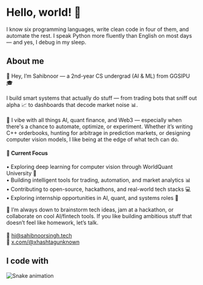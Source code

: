 <h1 align="left">Hello, world! 🌌</h1>

<p align="left">
  I know six programming languages, write clean code in four of them, and automate the rest. 
  I speak Python more fluently than English on most days — and yes, I debug in my sleep.
</p>

<h2 align="left">About me</h2>

<p align="left">
  👋 Hey, I’m Sahibnoor — a 2nd-year CS undergrad (AI & ML) from GGSIPU 🎓<br><br>
  I build smart systems that actually do stuff — from trading bots that sniff out alpha 📈 to dashboards that decode market noise 📊.<br><br>
  🧠 I vibe with all things AI, quant finance, and Web3 — especially when there's a chance to automate, optimize, or experiment. 
  Whether it’s writing C++ orderbooks, hunting for arbitrage in prediction markets, or designing computer vision models, 
  I like being at the edge of what tech can do.
</p>

<h4 align="left">🔧 Current Focus</h4>

<p align="left">
  • Exploring deep learning for computer vision through WorldQuant University 🧪<br>
  • Building intelligent tools for trading, automation, and market analytics 📊<br>
  • Contributing to open-source, hackathons, and real-world tech stacks 💻<br>
  • Exploring internship opportunities in AI, quant, and systems roles 🚀
</p>

<p align="left">
  💬 I’m always down to brainstorm tech ideas, jam at a hackathon, or collaborate on cool AI/fintech tools. 
  If you like building ambitious stuff that doesn’t feel like homework, let’s talk.<br><br>
  📩 <a href="mailto:hi@sahibnoorsingh.tech">hi@sahibnoorsingh.tech</a><br>
  🔗 <a href="https://x.com/xhashtagunknown" target="_blank">x.com/@xhashtagunknown</a>
</p>

<h2 align="left">I code with</h2>

<div align="left">
  <!-- Icons block (unchanged) -->
  <!-- your original icons remain here -->
</div>

<!-- ✅ Ensure the snake animation exists at this URL and GitHub Actions are enabled -->
<img src="https://raw.githubusercontent.com/hashtagunknown/hashtagunknown/output/github-contribution-grid-snake.svg" alt="Snake animation" />

